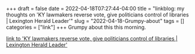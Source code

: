 +++draft = falsedate = 2022-04-18T07:27:44-04:00title = "linkblog: my thoughts on 'KY lawmakers reverse vote, give politicians control of libraries | Lexington Herald Leader'"slug = "2022-04-18-Grumpy-about"tags = []categories = ["link"]+++Grumpy about this this morning. [link to 'KY lawmakers reverse vote, give politicians control of libraries | Lexington Herald Leader'](https://www.kentucky.com/news/politics-government/article260428187.html)